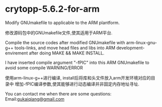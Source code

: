 crytopp-5.6.2-for-arm
=====================

Modify GNUmakefile to applicable to the ARM plantform.

修改源码包中的GNUmakefile文件,使其适用于ARM平台.


Compile the source codes after modified GNUmakefile with arm-linux-gnu-g++ tools-links, and move head files and libs into 
ARM development-envirement after doing MAKE && MAKE INSTALL.

I have inserted compile argument "-fPIC" into this ARM GNUmakefile to avoid some compile WARNING/ERROR


使用arm-linux-g++进行编译, install后将库和头文件放入arm开发环境对应的目录中
增加-fPIC编译参数,使其能够进行动态编译并非固定内存地址寻址.


You can contact me when there are some questions:
Email:gukaiqiang@gmail.com
